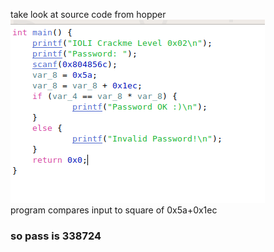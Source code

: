 take look at source code from hopper<br/>
![](./rev3.png)<br />
program compares input to square of 0x5a+0x1ec<br/>
### so pass is 338724

